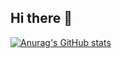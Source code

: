## Hi there 👋

[![Anurag's GitHub stats](https://github-readme-stats.vercel.app/api?username=VG-Fish)](https://github.com/anuraghazra/github-readme-stats)

<!--
**VG-Fish/VG-Fish** is a ✨ _special_ ✨ repository because its `README.md` (this file) appears on your GitHub profile.

Here are some ideas to get you started:

- 🔭 I’m currently working on ...
- 🌱 I’m currently learning ...
- 👯 I’m looking to collaborate on ...
- 🤔 I’m looking for help with ...
- 💬 Ask me about ...
- 📫 How to reach me: ...
- 😄 Pronouns: ...
- ⚡ Fun fact: ...
-->
